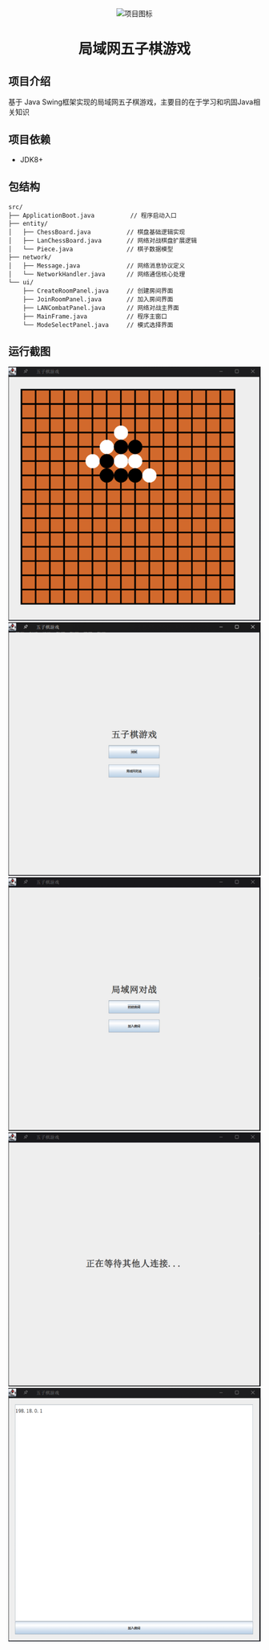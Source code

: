 <div align="center">
  <img src="https://pic3.zhimg.com/v2-f4810ae0a4ce545505d795d6b5b4c0bf_1440w.jpg?source=172ae18b" width="150" height="100" alt="项目图标"/>
  <h1 align="center">局域网五子棋游戏</h1>
</div>

## 项目介绍

基于 Java Swing框架实现的局域网五子棋游戏，主要目的在于学习和巩固Java相关知识


## 项目依赖
* JDK8+

## 包结构

```
src/
├── ApplicationBoot.java          // 程序启动入口
├── entity/
│   ├── ChessBoard.java          // 棋盘基础逻辑实现
│   ├── LanChessBoard.java       // 网络对战棋盘扩展逻辑
│   └── Piece.java               // 棋子数据模型
├── network/
│   ├── Message.java             // 网络消息协议定义
│   └── NetworkHandler.java      // 网络通信核心处理
└── ui/
    ├── CreateRoomPanel.java     // 创建房间界面
    ├── JoinRoomPanel.java       // 加入房间界面
    ├── LANCombatPanel.java      // 网络对战主界面
    ├── MainFrame.java           // 程序主窗口
    └── ModeSelectPanel.java     // 模式选择界面
```
## 运行截图
<img src="./images/4.png">

<img src="./images/1.png">

<img src="./images/2.png">

<img src="./images/3.png">

<img src="./images/5.png">

